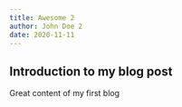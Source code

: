 ```yaml
---
title: Awesome 2
author: John Doe 2
date: 2020-11-11
---
```


## Introduction to my blog post

Great content of my first blog
